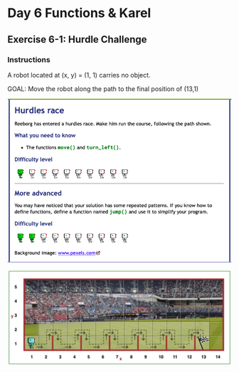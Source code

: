 # Day 6 Functions & Karel

## Exercise 6-1: Hurdle Challenge

### Instructions
    
A robot located at (x, y) = (1, 1) carries no object.

GOAL: Move the robot along the path to the final position of (13,1)

![Instructions Image](images/exercise6-1-Instructions.png)

![Instructions Image](images/exercise6-1-Instructions-2.png)